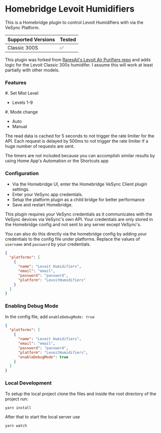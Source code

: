 # Homebridge Levoit Humidifiers

This is a Homebridge plugin to control Levoit Humidifiers with via the VeSync Platform.

| Supported Versions | Tested                           |
| ------------------ | -------------------------------- |
| Classic 300S       | ✅                               |

This plugin was forked from [RaresAil's Levoit Air Purifiers repo](https://github.com/RaresAil/homebridge-levoit-air-purifier) and adds logic for the Levoit Classic 300s humidifer. I assume this will work at least partially with other models.

### Features

#. Set Mist Level
   - Levels 1-9

#. Mode change
   - Auto
   - Manual

The read data is cached for 5 seconds to not trigger the rate limiter for the API.
Each request is delayed by 500ms to not trigger the rate limiter if a huge number of requests are sent.

The timers are not included because you can accomplish similar results by using Home App's Automation or the Shortcuts app

### Configuration

- Via the Homebridge UI, enter the Homebridge VeSync Client plugin settings.
- Enter your VeSync app credentials.
- Setup the platform plugin as a child bridge for better performance
- Save and restart Homebridge.

This plugin requires your VeSync credentials as it communicates with the VeSync devices via VeSync's own API. Your credentials are only stored in the Homebridge config and not sent to any server except VeSync's.

You can also do this directly via the homebridge config by adding your credentials to the config file under platforms. Replace the values of `username` and `password` by your credentials.

```json
{
  "platforms": [
    {
      "name": "Levoit Humidifiers",
      "email": "email",
      "password": "password",
      "platform": "LevoitHumidifiers"
    }
  ]
}
```

### Enabling Debug Mode

In the config file, add `enableDebugMode: true`

```json
{
  "platforms": [
    {
      "name": "Levoit Humidifiers",
      "email": "email",
      "password": "password",
      "platform": "LevoitHumidifiers",
      "enableDebugMode": true
    }
  ]
}
```

### Local Development

To setup the local project clone the files and inside the root directory of the project run:

```
yarn install
```

After that to start the local server use

```
yarn watch
```
